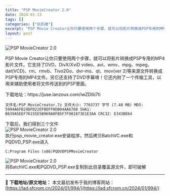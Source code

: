 ```yaml
---
title: "PSP MovieCreator 2.0"
date: 2024-01-13
tags: []
categories: ["玩机楼"]
excerpt: "PSP Movie Creator让你只要使用两个步骤，就可以将影片转换成PSP专用的MP4影片文件。它支持了DVD、DivX/XviD video、avi、wmv、mpg、mpeg、dat(VCD)、rm、rmvb、Tivo2Go、dvr-ms、qt、mov(ver 2)等来源文件转换成PSP专用&hellip;"
layout: post
---
```


 <p><img src="https://lad.sfcrom.cn/wp-content/uploads/2024/01/20240112_65a166f33697b.png" title="PSP MovieCreator 2.0" alt="PSP MovieCreator 2.0"></p><p>PSP Movie Creator让你只要使用两个步骤，就可以将影片转换成PSP专用的MP4影片文件。它支持了DVD、DivX/XviD video、avi、wmv、mpg、mpeg、dat(VCD)、rm、rmvb、Tivo2Go、dvr-ms、qt、mov(ver 2)等来源文件转换成PSP专用的MP4文件。另它还支持了DVD字幕唷！它还内附了一个传输工具，以用来辅助使用者将文件传送到的PSP里面。</p><p>下载地址：https://juse.lanzoux.com/iwZDIlii7ti</p><pre><code>文件名:PSP_MovieCreator.7z 文件大小: 7763737 字节 (7.40 MB) MD5: 5994A6FB24DFD22EFBDFF0DB04AA6760 SHA1: B639A5EEF76155E5B969A0FB5F7F981873E1E3AA CRC32: E343BE64</code></pre><p>下载后，我们得到三个文件<br><img src="https://lad.sfcrom.cn/wp-content/uploads/2024/01/20240112_65a166f420aa9.png" title="下载后，我们得到三个文件" alt="PSP MovieCreator 2.0"><br>执行psp_movie_creator.exe安装程序，然后拷贝BatchVC.exe和PQDVD_PSP.exe进入</p><p><code>C:Program Files (x86)PQDVDPSPMovieCreator</code></p><p><img src="https://lad.sfcrom.cn/wp-content/uploads/2024/01/20240112_65a166f5055f2.png" title="拷贝BatchVC.exe和PQDVD_PSP.exe" alt="PSP MovieCreator 2.0"><br>将BatchVC.exe和PQDVD_PSP.exe复制到此目录覆盖源文件，即可破解</p> </div> 

---
📖 **下载地址/原文地址：** 本文最初发布于我的博客网站：[https://lad.sfcrom.cn/2024/01/994/](https://lad.sfcrom.cn/2024/01/994/)
